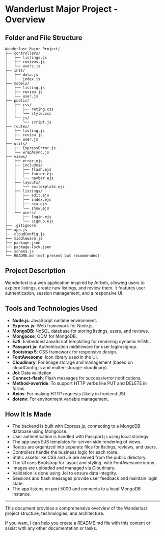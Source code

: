 # Wanderlust Major Project - Overview

## Folder and File Structure

```
Wanderlust Major Project/
├── controllers/
│   ├── listings.js
│   ├── reviews.js
│   └── users.js
├── init/
│   ├── data.js
│   └── index.js
├── models/
│   ├── listing.js
│   ├── review.js
│   └── user.js
├── public/
│   ├── css/
│   │   ├── rating.css
│   │   └── style.css
│   └── js/
│       └── script.js
├── routes/
│   ├── listing.js
│   ├── review.js
│   └── user.js
├── utils/
│   ├── ExpressError.js
│   └── wrapAsync.js
├── views/
│   ├── error.ejs
│   ├── includes/
│   │   ├── flash.ejs
│   │   ├── footer.ejs
│   │   └── navbar.ejs
│   ├── layouts/
│   │   └── boilerplate.ejs
│   ├── listings/
│   │   ├── edit.ejs
│   │   ├── index.ejs
│   │   ├── new.ejs
│   │   └── show.ejs
│   └── users/
│       ├── login.ejs
│       └── signup.ejs
├── .gitignore
├── app.js
├── cloudConfig.js
├── middleware.js
├── package.json
├── package-lock.json
├── schema.js
└── README.md (not present but recommended)
```

## Project Description

Wanderlust is a web application inspired by Airbnb, allowing users to explore listings, create new listings, and review them. It features user authentication, session management, and a responsive UI.

## Tools and Technologies Used

- **Node.js**: JavaScript runtime environment.
- **Express.js**: Web framework for Node.js.
- **MongoDB**: NoSQL database for storing listings, users, and reviews.
- **Mongoose**: ODM for MongoDB.
- **EJS**: Embedded JavaScript templating for rendering dynamic HTML.
- **Passport.js**: Authentication middleware for user login/signup.
- **Bootstrap 5**: CSS framework for responsive design.
- **FontAwesome**: Icon library used in the UI.
- **Cloudinary**: For image storage and management (based on cloudConfig.js and multer-storage-cloudinary).
- **Joi**: Data validation.
- **Connect-flash**: Flash messages for success/error notifications.
- **Method-override**: To support HTTP verbs like PUT and DELETE in forms.
- **Axios**: For making HTTP requests (likely in frontend JS).
- **dotenv**: For environment variable management.

## How It Is Made

- The backend is built with Express.js, connecting to a MongoDB database using Mongoose.
- User authentication is handled with Passport.js using local strategy.
- The app uses EJS templates for server-side rendering of views.
- Routes are organized into separate files for listings, reviews, and users.
- Controllers handle the business logic for each route.
- Static assets like CSS and JS are served from the public directory.
- The UI uses Bootstrap for layout and styling, with FontAwesome icons.
- Images are uploaded and managed via Cloudinary.
- Validation is done using Joi to ensure data integrity.
- Sessions and flash messages provide user feedback and maintain login state.
- The app listens on port 5000 and connects to a local MongoDB instance.

---

This document provides a comprehensive overview of the Wanderlust project structure, technologies, and architecture.

If you want, I can help you create a README.md file with this content or assist with any other documentation or tasks.
